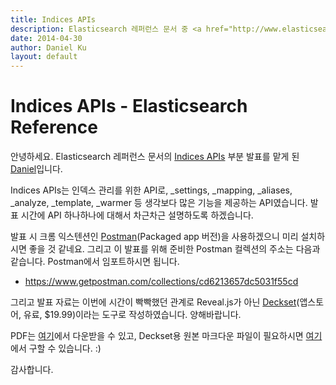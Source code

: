 ```yaml
---
title: Indices APIs
description: Elasticsearch 레퍼런스 문서 중 <a href="http://www.elasticsearch.org/guide/en/elasticsearch/reference/current/indices.html" target="_blank">Indices APIs</a>에 대한 발표 자료
date: 2014-04-30
author: Daniel Ku
layout: default
---
```


# Indices APIs - Elasticsearch Reference

안녕하세요. Elasticsearch 레퍼런스 문서의 <a href="http://www.elasticsearch.org/guide/en/elasticsearch/reference/current/indices.html" target="_blank">Indices APIs</a> 부분 발표를 맡게 된 <a href="http://kjunine.net" target="_blank">Daniel</a>입니다.

Indices APIs는 인덱스 관리를 위한 API로, _settings, _mapping, _aliases, _analyze, _template, _warmer 등 생각보다 많은 기능을 제공하는 API였습니다. 발표 시간에 API 하나하나에 대해서 차근차근 설명하도록 하겠습니다.

발표 시 크롬 익스텐션인 <a href="https://chrome.google.com/webstore/detail/postman-rest-client-packa/fhbjgbiflinjbdggehcddcbncdddomop?hl=en" target="_blank">Postman</a>(Packaged app 버전)을 사용하겠으니 미리 설치하시면 좋을 것 같네요. 그리고 이 발표를 위해 준비한 Postman 컬렉션의 주소는 다음과 같습니다. Postman에서 임포트하시면 됩니다.

- <a href="https://www.getpostman.com/collections/cd6213657dc5031f55cd" target="_blank">https://www.getpostman.com/collections/cd6213657dc5031f55cd</a>

그리고 발표 자료는 이번에 시간이 빡빡했던 관계로 Reveal.js가 아닌 <a href="http://www.decksetapp.com/" target="_blank">Deckset</a>(앱스토어, 유료, $19.99)이라는 도구로 작성하였습니다. 양해바랍니다.

PDF는 <a href="/pdfs/2014-04-30-indices-apis.pdf" target="_blank">여기</a>에서 다운받을 수 있고, Deckset용 원본 마크다운 파일이 필요하시면 <a href="https://github.com/kjunine/deckset/tree/master/Elasticsearch%20Reference/Indices%20APIs" target="_blank">여기</a>에서 구할 수 있습니다. :)

<script async class="speakerdeck-embed" data-id="997b56b0b20101315463327618870de4" data-ratio="1.77777777777778" src="//speakerdeck.com/assets/embed.js"></script>

감사합니다.
